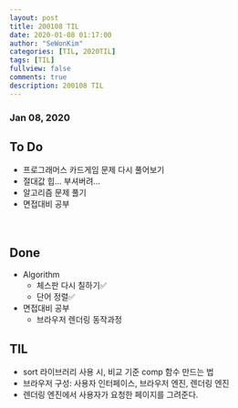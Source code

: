 ```yaml
---
layout: post
title: 200108 TIL 
date: 2020-01-08 01:17:00
author: "SeWonKim"
categories: [TIL, 2020TIL]
tags: [TIL]
fullview: false
comments: true
description: 200108 TIL
---
```


### Jan 08, 2020


## To Do
- 프로그래머스 카드게임 문제 다시 풀어보기
- 절대값 힙... 부셔버려...
- 알고리즘 문제 풀기
- 면접대비 공부 

　
## Done
- Algorithm
    - 체스판 다시 칠하기✅
    - 단어 정렬✅
- 면접대비 공부 
    - 브라우저 렌더링 동작과정
    


## TIL
- sort 라이브러리 사용 시, 비교 기준 comp 함수 만드는 법
- 브라우저 구성: 사용자 인터페이스, 브라우저 엔진, 렌더링 엔진
- 렌더링 엔진에서 사용자가 요청한 페이지를 그려준다.
　

